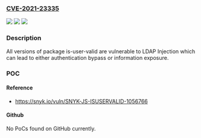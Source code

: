 ### [CVE-2021-23335](https://cve.mitre.org/cgi-bin/cvename.cgi?name=CVE-2021-23335)
![](https://img.shields.io/static/v1?label=Product&message=is-user-valid&color=blue)
![](https://img.shields.io/static/v1?label=Version&message=%3E%3D%200%20&color=brighgreen)
![](https://img.shields.io/static/v1?label=Vulnerability&message=LDAP%20Injection&color=brighgreen)

### Description

All versions of package is-user-valid are vulnerable to LDAP Injection which can lead to either authentication bypass or information exposure.

### POC

#### Reference
- https://snyk.io/vuln/SNYK-JS-ISUSERVALID-1056766

#### Github
No PoCs found on GitHub currently.

